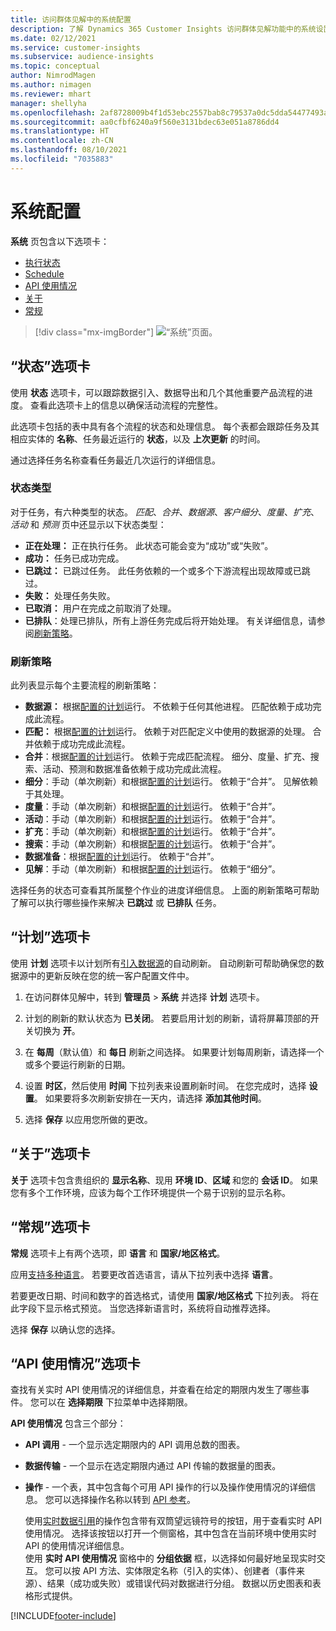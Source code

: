 ```yaml
---
title: 访问群体见解中的系统配置
description: 了解 Dynamics 365 Customer Insights 访问群体见解功能中的系统设置。
ms.date: 02/12/2021
ms.service: customer-insights
ms.subservice: audience-insights
ms.topic: conceptual
author: NimrodMagen
ms.author: nimagen
ms.reviewer: mhart
manager: shellyha
ms.openlocfilehash: 2af8728009b4f1d53ebc2557bab8c79537a0dc5dda54477493ab1ad16f3f9a8a
ms.sourcegitcommit: aa0cfbf6240a9f560e3131bdec63e051a8786dd4
ms.translationtype: HT
ms.contentlocale: zh-CN
ms.lasthandoff: 08/10/2021
ms.locfileid: "7035883"
---
```

# <a name="system-configuration"></a>系统配置

**系统** 页包含以下选项卡：
- [执行状态](#status-tab)
- [Schedule](#schedule-tab)
- [API 使用情况](#api-usage-tab)
- [关于](#about-tab)
- [常规](#general-tab)

> [!div class="mx-imgBorder"]
> ![“系统”页面。](media/system-tabs.png "“系统”页面")

## <a name="status-tab"></a>“状态”选项卡

使用 **状态** 选项卡，可以跟踪数据引入、数据导出和几个其他重要产品流程的进度。 查看此选项卡上的信息以确保活动流程的完整性。

此选项卡包括的表中具有各个流程的状态和处理信息。 每个表都会跟踪任务及其相应实体的 **名称**、任务最近运行的 **状态**，以及 **上次更新** 的时间。

通过选择任务名称查看任务最近几次运行的详细信息。

### <a name="status-types"></a>状态类型

对于任务，有六种类型的状态。 *匹配*、*合并*、*数据源*、*客户细分*、*度量*、*扩充*、*活动* 和 *预测* 页中还显示以下状态类型：

- **正在处理：** 正在执行任务。 此状态可能会变为“成功”或“失败”。
- **成功：** 任务已成功完成。
- **已跳过：** 已跳过任务。 此任务依赖的一个或多个下游流程出现故障或已跳过。
- **失败：** 处理任务失败。
- **已取消：** 用户在完成之前取消了处理。
- **已排队**：处理已排队，所有上游任务完成后将开始处理。 有关详细信息，请参阅[刷新策略](#refresh-policies)。

### <a name="refresh-policies"></a>刷新策略

此列表显示每个主要流程的刷新策略：

- **数据源：** 根据[配置的计划](#schedule-tab)运行。 不依赖于任何其他进程。 匹配依赖于成功完成此流程。
- **匹配：** 根据[配置的计划](#schedule-tab)运行。 依赖于对匹配定义中使用的数据源的处理。 合并依赖于成功完成此流程。
- **合并**：根据[配置的计划](#schedule-tab)运行。 依赖于完成匹配流程。 细分、度量、扩充、搜索、活动、预测和数据准备依赖于成功完成此流程。
- **细分**：手动（单次刷新）和根据[配置的计划](#schedule-tab)运行。 依赖于“合并”。 见解依赖于其处理。
- **度量**：手动（单次刷新）和根据[配置的计划](#schedule-tab)运行。 依赖于“合并”。
- **活动**：手动（单次刷新）和根据[配置的计划](#schedule-tab)运行。 依赖于“合并”。
- **扩充**：手动（单次刷新）和根据[配置的计划](#schedule-tab)运行。 依赖于“合并”。
- **搜索**：手动（单次刷新）和根据[配置的计划](#schedule-tab)运行。 依赖于“合并”。
- **数据准备**：根据[配置的计划](#schedule-tab)运行。 依赖于“合并”。
- **见解**：手动（单次刷新）和根据[配置的计划](#schedule-tab)运行。 依赖于“细分”。

选择任务的状态可查看其所属整个作业的进度详细信息。 上面的刷新策略可帮助了解可以执行哪些操作来解决 **已跳过** 或 **已排队** 任务。

## <a name="schedule-tab"></a>“计划”选项卡

使用 **计划** 选项卡以计划所有[引入数据源](data-sources.md)的自动刷新。 自动刷新可帮助确保您的数据源中的更新反映在您的统一客户配置文件中。

1. 在访问群体见解中，转到 **管理员** > **系统** 并选择 **计划** 选项卡。

2. 计划的刷新的默认状态为 **已关闭**。 若要启用计划的刷新，请将屏幕顶部的开关切换为 **开**。

3. 在 **每周**（默认值）和 **每日** 刷新之间选择。 如果要计划每周刷新，请选择一个或多个要运行刷新的日期。

4. 设置 **时区**，然后使用 **时间** 下拉列表来设置刷新时间。 在您完成时，选择 **设置**。 如果要将多次刷新安排在一天内，请选择 **添加其他时间**。

5. 选择 **保存** 以应用您所做的更改。

## <a name="about-tab"></a>“关于”选项卡

**关于** 选项卡包含贵组织的 **显示名称**、现用 **环境 ID**、**区域** 和您的 **会话 ID**。 如果您有多个工作环境，应该为每个工作环境提供一个易于识别的显示名称。

## <a name="general-tab"></a>“常规”选项卡

**常规** 选项卡上有两个选项，即 **语言** 和 **国家/地区格式**。

应用[支持多种语言](supported-languages.md)。 若要更改首选语言，请从下拉列表中选择 **语言**。

若要更改日期、时间和数字的首选格式，请使用 **国家/地区格式** 下拉列表。 将在此字段下显示格式预览。 当您选择新语言时，系统将自动推荐选择。

选择 **保存** 以确认您的选择。

## <a name="api-usage-tab"></a>“API 使用情况”选项卡

查找有关实时 API 使用情况的详细信息，并查看在给定的期限内发生了哪些事件。 您可以在 **选择期限** 下拉菜单中选择期限。 

**API 使用情况** 包含三个部分： 
- **API 调用** - 一个显示选定期限内的 API 调用总数的图表。

- **数据传输** - 一个显示在选定期限内通过 API 传输的数据量的图表。

-  **操作** - 一个表，其中包含每个可用 API 操作的行以及操作使用情况的详细信息。 您可以选择操作名称以转到 [API 参考](https://developer.ci.ai.dynamics.com/api-details#api=CustomerInsights&operation=Get-all-instances)。

   使用[实时数据引用](real-time-data-ingestion.md)的操作包含带有双筒望远镜符号的按钮，用于查看实时 API 使用情况。 选择该按钮以打开一个侧窗格，其中包含在当前环境中使用实时 API 的使用情况详细信息。   
   使用 **实时 API 使用情况** 窗格中的 **分组依据** 框，以选择如何最好地呈现实时交互。 您可以按 API 方法、实体限定名称（引入的实体）、创建者（事件来源）、结果（成功或失败）或错误代码对数据进行分组。 数据以历史图表和表格形式提供。


[!INCLUDE[footer-include](../includes/footer-banner.md)]